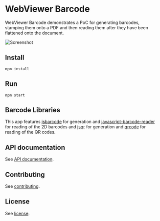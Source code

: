 # WebViewer Barcode

WebViewer Barcode demonstrates a PoC for generating barcodes, stamping them onto a PDF and then reading them after they have been flattened onto the document.

![Screenshot](https://github.com/PDFTron/webviewer-barcode/blob/master/barcode.gif)

## Install

```
npm install
```

## Run

```
npm start
```

## Barcode Libraries

This app features [jsbarcode](https://github.com/lindell/JsBarcode) for generation and [javascript-barcode-reader](https://github.com/mubaidr/Javascript-Barcode-Reader) for reading of the 2D barcodes and [jsqr](https://github.com/cozmo/jsQR) for generation and [qrcode](https://github.com/soldair/node-qrcode) for reading of the QR codes.

## API documentation

See [API documentation](https://www.pdftron.com/documentation/web/guides/ui/apis).

## Contributing

See [contributing](./CONTRIBUTING.md).

## License

See [license](./LICENSE).
